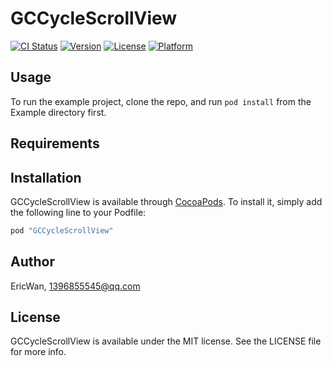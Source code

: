 # GCCycleScrollView

[![CI Status](http://img.shields.io/travis/EricWan/GCCycleScrollView.svg?style=flat)](https://travis-ci.org/EricWan/GCCycleScrollView)
[![Version](https://img.shields.io/cocoapods/v/GCCycleScrollView.svg?style=flat)](http://cocoapods.org/pods/GCCycleScrollView)
[![License](https://img.shields.io/cocoapods/l/GCCycleScrollView.svg?style=flat)](http://cocoapods.org/pods/GCCycleScrollView)
[![Platform](https://img.shields.io/cocoapods/p/GCCycleScrollView.svg?style=flat)](http://cocoapods.org/pods/GCCycleScrollView)

## Usage

To run the example project, clone the repo, and run `pod install` from the Example directory first.

## Requirements

## Installation

GCCycleScrollView is available through [CocoaPods](http://cocoapods.org). To install
it, simply add the following line to your Podfile:

```ruby
pod "GCCycleScrollView"
```

## Author

EricWan, 1396855545@qq.com

## License

GCCycleScrollView is available under the MIT license. See the LICENSE file for more info.
